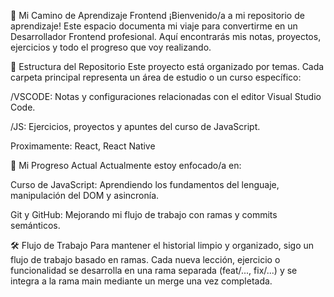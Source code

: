 🚀 Mi Camino de Aprendizaje Frontend
¡Bienvenido/a a mi repositorio de aprendizaje! Este espacio documenta mi viaje para convertirme en un Desarrollador Frontend profesional. Aquí encontrarás mis notas, proyectos, ejercicios y todo el progreso que voy realizando.

📂 Estructura del Repositorio
Este proyecto está organizado por temas. Cada carpeta principal representa un área de estudio o un curso específico:

/VSCODE: Notas y configuraciones relacionadas con el editor Visual Studio Code.

/JS: Ejercicios, proyectos y apuntes del curso de JavaScript.

Proximamente: React, React Native

🎯 Mi Progreso Actual
Actualmente estoy enfocado/a en:

Curso de JavaScript: Aprendiendo los fundamentos del lenguaje, manipulación del DOM y asincronía.

Git y GitHub: Mejorando mi flujo de trabajo con ramas y commits semánticos.

🛠️ Flujo de Trabajo
Para mantener el historial limpio y organizado, sigo un flujo de trabajo basado en ramas. Cada nueva lección, ejercicio o funcionalidad se desarrolla en una rama separada (feat/..., fix/...) y se integra a la rama main mediante un merge una vez completada.